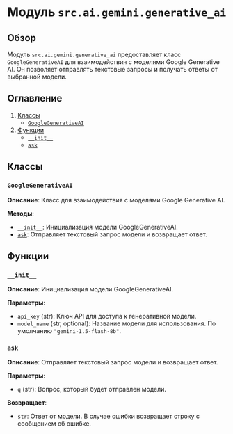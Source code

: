 # Модуль `src.ai.gemini.generative_ai`

## Обзор

Модуль `src.ai.gemini.generative_ai` предоставляет класс `GoogleGenerativeAI` для взаимодействия с моделями Google Generative AI. Он позволяет отправлять текстовые запросы и получать ответы от выбранной модели.

## Оглавление
1. [Классы](#Классы)
    - [`GoogleGenerativeAI`](#GoogleGenerativeAI)
2. [Функции](#Функции)
    - [`__init__`](#__init__)
    - [`ask`](#ask)

## Классы

### `GoogleGenerativeAI`

**Описание**: Класс для взаимодействия с моделями Google Generative AI.

**Методы**:
- [`__init__`](#__init__): Инициализация модели GoogleGenerativeAI.
- [`ask`](#ask): Отправляет текстовый запрос модели и возвращает ответ.

## Функции

### `__init__`

**Описание**: Инициализация модели GoogleGenerativeAI.

**Параметры**:
- `api_key` (str): Ключ API для доступа к генеративной модели.
- `model_name` (str, optional): Название модели для использования. По умолчанию `"gemini-1.5-flash-8b"`.

### `ask`

**Описание**: Отправляет текстовый запрос модели и возвращает ответ.

**Параметры**:
- `q` (str): Вопрос, который будет отправлен модели.

**Возвращает**:
- `str`: Ответ от модели. В случае ошибки возвращает строку с сообщением об ошибке.